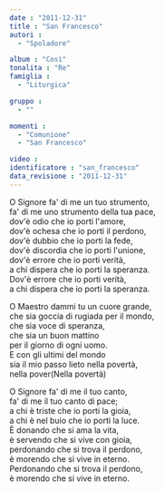 ```yaml
---
date : "2011-12-31"
title : "San Francesco"
autori : 
  - "Spoladore"

album : "Così"
tonalita : "Re"
famiglia : 
  - "Liturgica"

gruppo : 
  - ""

momenti : 
  - "Comunione"
  - "San Francesco"

video : 
identificatore : "san_francesco"
data_revisione : "2011-12-31"
---
```

  
  
O Signore fa' di me un tuo strumento,   
fa' di me uno strumento della tua pace,   
dov'è odio che io porti l'amore,  
dov'è ochesa che io porti il perdono,   
dov'è dubbio che io porti la fede,   
dov'è discordia che io porti l'unione,   
dov'è errore che io porti verità,   
a chi dispera che io porti la speranza.   
Dov'è errore che io porti verità,   
a chi dispera che io porti la speranza.   
  
  
O Maestro dammi tu un cuore grande,   
che sia goccia di rugiada per il mondo,   
che sia voce di speranza,  
che sia un buon mattino  
per il giorno di ogni uomo.   
E con gli ultimi del mondo  
sia il mio passo lieto nella povertà,  
nella pover(Nella povertà)  
  
  
O Signore fa' di me il tuo canto,   
fa' di me il tuo canto di pace;   
a chi è triste che io porti la gioia,  
a chi è nel buio che io porti la luce.   
È donando che si ama la vita,   
è servendo che si vive con gioia,   
perdonando che si trova il perdono,   
è morendo che si vive in eterno.   
Perdonando che si trova il perdono,   
è morendo che si vive in eterno.   
  
  
  
